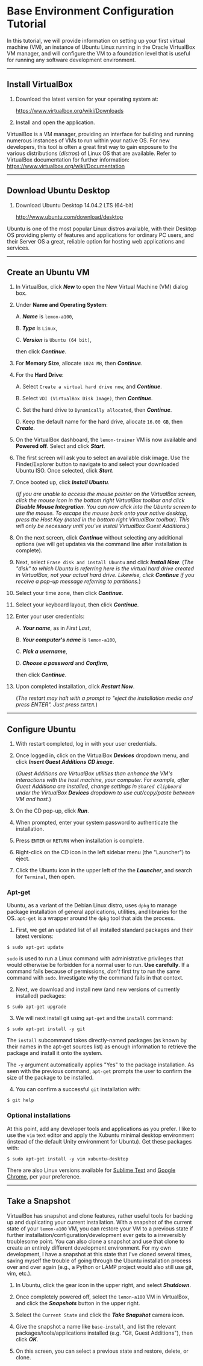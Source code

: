 # Base Environment Configuration Tutorial
In this tutorial, we will provide information on setting up your first virtual machine (VM), an instance of Ubuntu Linux running in the Oracle VirtualBox VM manager, and will configure the VM to a foundation level that is useful for running any software development environment.

---

## Install VirtualBox

1. Download the latest version for your operating system at:

   https://www.virtualbox.org/wiki/Downloads

2. Install and open the application.

VirtualBox is a VM manager, providing an interface for building and running numerous instances of VMs to run within your native OS. For new developers, this tool is often a great first way to gain exposure to the various distributions (*distros*) of Linux OS that are available. Refer to VirtualBox documentation for further information:
https://www.virtualbox.org/wiki/Documentation

---

## Download Ubuntu Desktop

1. Download Ubuntu Desktop 14.04.2 LTS (64-bit)

   http://www.ubuntu.com/download/desktop

Ubuntu is one of the most popular Linux distros available, with their Desktop OS providing plenty of features and applications for ordinary PC users, and their Server OS a great, reliable option for hosting web applications and services.

---

## Create an Ubuntu VM

1. In VirtualBox, click ***New*** to open the New Virtual Machine (VM) dialog box.

2. Under **Name and Operating System**:

   A. ***Name*** is ```lemon-a100```,

   B. ***Type*** is ```Linux```,

   C. ***Version*** is ```Ubuntu (64 bit)```,
 
   then click ***Continue***.

3. For **Memory Size**, allocate ```1024 MB```, then ***Continue***.

4. For the **Hard Drive**:

   A. Select ```Create a virtual hard drive now```, and ***Continue***.

   B. Select ```VDI (VirtualBox Disk Image)```, then ***Continue***.

   C. Set the hard drive to ```Dynamically allocated```, then ***Continue***.

   D. Keep the default name for the hard drive, allocate ```16.00 GB```, then ***Create***.

5. On the VirtualBox dashboard, the ```lemon-trainer``` VM is now available and **Powered off**. Select and click ***Start***.

6. The first screen will ask you to select an available disk image. Use the Finder/Explorer button to navigate to and select your downloaded Ubuntu ISO. Once selected, click ***Start***.

7. Once booted up, click ***Install Ubuntu***.

   (*If you are unable to access the mouse pointer on the VirtualBox screen, click the mouse icon in the bottom right VirtualBox toolbar and click __Disable Mouse Integration__. You can now click into the Ubuntu screen to use the mouse. To escape the mouse back onto your native desktop, press the Host Key (noted in the bottom right VirtualBox toolbar). This will only be necessary until you've install VirtualBox Guest Additions.*)

8. On the next screen, click ***Continue*** without selecting any additional options (we will get updates via the command line after installation is complete).

9. Next, select ```Erase disk and install Ubuntu``` and click ***Install Now***. (*The "disk" to which Ubuntu is referring here is the virtual hard drive created in VirtualBox, not your actual hard drive. Likewise, click __Continue__ if you receive a pop-up message referring to partitions.*)

10. Select your time zone, then click ***Continue***.

11. Select your keyboard layout, then click ***Continue***.

12. Enter your user credentials:

    A. ***Your name***, as in *First Last*,

    B. ***Your computer's name*** is ```lemon-a100```,

    C. ***Pick a username***,

    D. ***Choose a password*** and ***Confirm***,

    then click ***Continue***.

13. Upon completed installation, click ***Restart Now***.

    (*The restart may halt with a prompt to "eject the installation media and press ENTER". Just press ```ENTER```.*)

---

## Configure Ubuntu

1. With restart completed, log in with your user credentials.

2. Once logged in, click on the VirtualBox ***Devices*** dropdown menu, and click ***Insert Guest Additions CD image***.

   (*Guest Additions are VirtualBox utilities than enhance the VM's interactions with the host machine, your computer. For example, after Guest Additiona are installed, change settings in ```Shared Clipboard``` under the VirtualBox ***Devices*** dropdown to use cut/copy/paste between VM and host.*)
3. On the CD pop-up, click ***Run***.

4. When prompted, enter your system password to authenticate the installation.

5. Press ```ENTER``` or ```RETURN``` when installation is complete.

6. Right-click on the CD icon in the left sidebar menu (the "Launcher") to eject.

7. Click the Ubuntu icon in the upper left of the the ***Launcher***, and search for ```Terminal```, then open.

### Apt-get
Ubuntu, as a variant of the Debian Linux distro, uses ```dpkg``` to manage package installation of general applications, utilities, and libraries for the OS. ```apt-get``` is a wrapper around the ```dpkg``` tool that aids the process.

1. First, we get an updated list of all installed standard packages and their latest versions:
  ```
  $ sudo apt-get update
  ```
   ```sudo``` is used to run a Linux command with administrative privileges that would otherwise be forbidden for a normal user to run. **Use carefully**. If a command fails because of permissions, *don't* first try to run the same command with ```sudo```. Investigate why the command fails in that context.

2. Next, we download and install new (and new versions of currently installed) packages:
  ```
  $ sudo apt-get upgrade
  ```

3. We will next install git using ```apt-get``` and the ```install``` command:
  ```
  $ sudo apt-get install -y git
  ```
  
  The ```install``` subcommand takes directly-named packages (as known by their names in the apt-get sources list) as enough information to retrieve the package and install it onto the system.

  The ```-y``` argument automatically applies "Yes" to the package installation. As seen with the previous command, ```apt-get``` prompts the user to confirm the size of the package to be installed.

4. You can confirm a successful ```git``` installation with:
  ```
  $ git help
  ```

### Optional installations

At this point, add any developer tools and applications as you prefer. I like to use the ```vim``` text editor and apply the Xubuntu minimal desktop environment (instead of the default Unity environment for Ubuntu). Get these packages with:

  ```
  $ sudo apt-get install -y vim xubuntu-desktop
  ```
There are also Linux versions available for [Sublime Text](http://www.sublimetext.com/2) and [Google Chrome](https://www.google.com/chrome/browser/desktop/index.html), per your preference.

---

## Take a Snapshot

VirtualBox has snapshot and clone features, rather useful tools for backing up and duplicating your current installation. With a snapshot of the current state of your ```lemon-a100``` VM, you can restore your VM to a previous state if further installation/configuration/development ever gets to a irreversibly troublesome point. You can also clone a snapshot and use that clone to create an entirely different development environment. For my own development, I have a snapshot at this state that I've cloned several times, saving myself the trouble of going through the Ubuntu installation process over and over again (e.g., a Python or LAMP project would also still use git, vim, etc.).

1. In Ubuntu, click the gear icon in the upper right, and select ***Shutdown***.

2. Once completely powered off, select the ```lemon-a100``` VM in VirtualBox, and click the ***Snapshots*** button in the upper right.

3. Select the ```Current State``` and click the ***Take Snapshot*** camera icon.

4. Give the snapshot a name like ```base-install```, and list the relevant packages/tools/applications installed (e.g. "Git, Guest Additions"), then click ***OK***.

5. On this screen, you can select a previous state and restore, delete, or clone.
